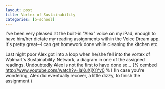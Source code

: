 ```yaml
---
layout: post
title: Vortex of Sustainability
categories: [b-school]
---
```

I've been very pleased at the built-in "Alex" voice on my iPad, enough to have him/her dictate my reading assignments within the Voice Dream app. It's pretty great--I can get homework done while cleaning the kitchen etc. 

Last night poor Alex got into a loop when he/she fell into the vortex of Walmart's Sustainability Network, a diagram in one of the assigned readings. Undoubtedly Alex is not the first to have done so... 
{% oembed http://www.youtube.com/watch?v=laKuXjXrYv0  %}
(In case you're wondering, Alex did eventually recover, a little dizzy, to finish the assignment.)